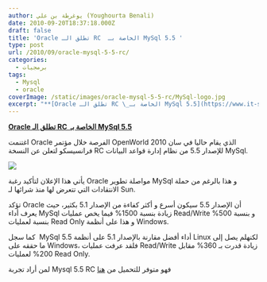 ```yaml
---
author: يوغرطة بن علي (Youghourta Benali)
date: 2010-09-20T18:37:18.000Z
draft: false
title: 'Oracle تطلق الـ RC  الخاصة بـ MySql 5.5 '
type: post
url: /2010/09/oracle-mysql-5-5-rc/
categories:
  - برمجيات
tags:
  - Mysql
  - oracle
coverImage: /static/images/oracle-mysql-5-5-rc/MySql-logo.jpg
excerpt: "**[Oracle تطلق الـ RC \_الخاصة بـ MySql 5.5](https://www.it-scoop.com/2010/09/oracle-mysql-5-5-rc/)**\n\nاغتنمت Oracle الفرصة خلال مؤتمر OpenWorld 2010 الذي يقام حاليا في سان فرانسيسكو لتعلن عن النسخة RC للإصدار 5.5 من نظام إدارة قواعد البيانات MySql.\n\n\n\nيأتي هذا الإعلان لتأكيد رغبة Oracle مواصلة تطوير MySql"
---
```

**[Oracle تطلق الـ RC  الخاصة بـ MySql 5.5](https://www.it-scoop.com/2010/09/oracle-mysql-5-5-rc/)**

اغتنمت Oracle الفرصة خلال مؤتمر OpenWorld 2010 الذي يقام حاليا في سان فرانسيسكو لتعلن عن النسخة RC للإصدار 5.5 من نظام إدارة قواعد البيانات MySql.

![](/static/images/oracle-mysql-5-5-rc/MySql-logo.jpg)

يأتي هذا الإعلان لتأكيد رغبة Oracle مواصلة تطوير MySql و هذا بالرغم من حملة الانتقادات التي تتعرض لها منذ شرائها لـ Sun.

تؤكد Oracle أن الإصدار 5.5 سيكون أسرع و أكثر كفاءة من الإصدار 5.1 بكثير، حيث يعرف أداء MySql زيادة بنسبة 1500% فيما يخص عمليات Read/Write و بنسبة 500% بنسبة لعمليات Read Only و هذا على أنظمة Windows.

كما سجل  MySql 5.5 أداء أفضل مقارنة بالإصدار 5.1 على أنظمة Linux لكنهلم يصل إلى ما حققه على Windows، فلقد عرفت عمليات Read/Write زيادة قدرت بـ 360% مقابل 200% لعمليات Read Only.

لمن أراد تجربة Mysql 5.5 RC فهو متوفر للتحميل من [هنا](http://emeapressoffice.oracle.com/content/detail.aspx?ReleaseID=5573\&NewsAreaId=-1)
